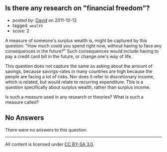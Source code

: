 ## Is there any research on "financial freedom"?

- posted by: [David](https://stackexchange.com/users/-1/114-david) on 2011-10-12
- tagged: `wealth`
- score: 2

A measure of someone's surplus wealth is, might be captured by this question: "How much could you spend right now, without having to face any consequences in the future?" Such consequences would include having to pay a credit card bill in the future, or change one's way of life.

This question does not capture the same as asking about the amount of savings, because savings-rates in many countries are high because the people are facing a lot of risks. Nor does it refer to discretionary income, which is related, but would relate to recurring expenditure. This is a question specifically about surplus wealth, rather than surplus income.

Is such a measure used in any research or theories? What is such a measure called?

## No Answers

There were no answers to this question.


---

All content is licensed under [CC BY-SA 3.0](https://creativecommons.org/licenses/by-sa/3.0/).
